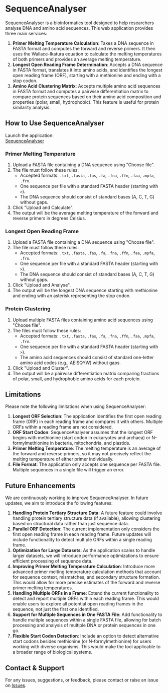 # SequenceAnalyser

SequenceAnalyser is a bioinformatics tool designed to help researchers analyse DNA and amino acid sequences. This web application provides three main services:

1. **Primer Melting Temperature Calculation**: Takes a DNA sequence in FASTA format and computes the forward and reverse primers. It then uses the Wallace-Ikatura equation to calculate the melting temperatures of both primers and provides an average melting temperature.
2. **Longest Open Reading Frame Determination**: Accepts a DNA sequence in FASTA format, translates it into amino acids, and identifies the longest open reading frame (ORF), starting with a methionine and ending with a stop codon.
3. **Amino Acid Clustering Matrix**: Accepts multiple amino acid sequences in FASTA format and computes a pairwise differentiation matrix to compare protein sequences based on their amino acid composition and properties (polar, small, hydrophobic). This feature is useful for protein similarity analysis.

## How to Use SequenceAnalyser

Launch the application:  
[SequenceAnalyser](https://sequenceanalyser-449372077532.europe-west2.run.app/)

### Primer Melting Temperature
1. Upload a FASTA file containing a DNA sequence using "Choose file".
2. The file must follow these rules:
    - Accepted formats: `.txt`, `.fasta`, `.fas`, `.fa`, `.fna`, `.ffn`, `.faa`, `.mpfa`, `.frn`.
    - One sequence per file with a standard FASTA header (starting with `>`).
    - The DNA sequence should consist of standard bases (A, C, T, G) without gaps.
3. Click "Upload and Calculate".
4. The output will be the average melting temperature of the forward and reverse primers in degrees Celsius.

### Longest Open Reading Frame
1. Upload a FASTA file containing a DNA sequence using "Choose file".
2. The file must follow these rules:
    - Accepted formats: `.txt`, `.fasta`, `.fas`, `.fa`, `.fna`, `.ffn`, `.faa`, `.mpfa`, `.frn`.
    - One sequence per file with a standard FASTA header (starting with `>`).
    - The DNA sequence should consist of standard bases (A, C, T, G) without gaps.
3. Click "Upload and Analyse".
4. The output will be the longest DNA sequence starting with methionine and ending with an asterisk representing the stop codon.

### Protein Clustering
1. Upload multiple FASTA files containing amino acid sequences using "Choose file".
2. The files must follow these rules:
    - Accepted formats: `.txt`, `.fasta`, `.fas`, `.fa`, `.fna`, `.ffn`, `.faa`, `.mpfa`, `.frn`.
    - One sequence per file with a standard FASTA header (starting with `>`).
    - The amino acid sequences should consist of standard one-letter amino acid codes (e.g., AEISQYW) without gaps.
3. Click "Upload and Cluster".
4. The output will be a pairwise differentiation matrix comparing fractions of polar, small, and hydrophobic amino acids for each protein.

## Limitations
Please note the following limitations when using SequenceAnalyser:

1. **Longest ORF Selection**: The application identifies the first open reading frame (ORF) in each reading frame and compares it with others. Multiple ORFs within a reading frame are not considered.
2. **ORF Start Codon**: SequenceAnalyser assumes that the longest ORF begins with methionine (start codon in eukaryotes and archaea) or N-formylmethionine in bacteria, mitochondria, and plastids.
3. **Primer Melting Temperature**: The melting temperature is an average of the forward and reverse primers, so it may not precisely reflect the melting temperature of either primer individually.
4. **File Format**: The application only accepts one sequence per FASTA file. Multiple sequences in a single file will trigger an error.

## Future Enhancements
We are continuously working to improve SequenceAnalyser. In future updates, we aim to introduce the following features:

1. **Handling Protein Tertiary Structure Data**: A future feature could involve handling protein tertiary structure data (if available), allowing clustering based on structural data rather than just sequence data.
2. **Parallel ORF Detection**: The current implementation only considers the first open reading frame in each reading frame. Future updates will include functionality to detect multiple ORFs within a single reading frame.
3. **Optimization for Large Datasets**: As the application scales to handle larger datasets, we will introduce performance optimizations to ensure efficient processing of sequence data.
4. **Improving Primer Melting Temperature Calculation**: Introduce more advanced primer melting temperature calculation methods that account for sequence context, mismatches, and secondary structure formation. This would allow for more precise estimates of the forward and reverse primer melting temperatures.
5. **Handling Multiple ORFs in a Frame**: Extend the current functionality to detect and report multiple ORFs within each reading frame. This would enable users to explore all potential open reading frames in the sequence, not just the first one identified.
6. **Support for Multiple Sequences in One FASTA File**: Add functionality to handle multiple sequences within a single FASTA file, allowing for batch processing and analysis of multiple DNA or protein sequences in one go.
7. **Flexible Start Codon Detection**: Include an option to detect alternative start codons besides methionine (or N-formylmethionine) for users working with diverse organisms. This would make the tool applicable to a broader range of biological systems.

## Contact & Support
For any issues, suggestions, or feedback, please contact or raise an issue on [Issues](https://github.com/jeremiahmushtaq/SequenceAnalyser/issues).
